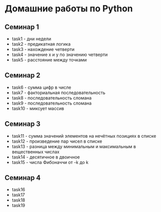 # Домашние работы по Python

## Семинар 1

* task1 - дни недели
* task2 - предикатная логика
* task3 - нахождение четверти 
* task4 - значение x и y по значению четверти
* task5 - расстояние между точками

## Семинар 2

* task6 - сумма цифр в числе
* task7 - факториальная последовательность
* task8 - последовательность сломана
* task9 - последовательность сломана
* task10 - миксует массив

## Семинар 3

* task11 - сумма значений элементов на нечётных позициях в списке
* task12 - произведение пар чисел в списке
* task13 - разница между минимальным и максимальным в вещественных числах
* task14 - десятичное в двоичное
* task15 - числа Фибоначчи от -k до k

## Семинар 4

* task16
* task17
* task18
* task19 